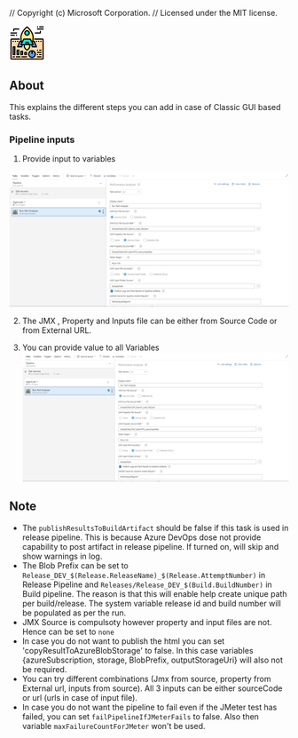 // Copyright (c) Microsoft Corporation.
// Licensed under the MIT license.

![project-screenshots/icon.png](project-screenshots/icon.png)

## About
This explains the different steps you can add in case of Classic GUI based tasks.

### Pipeline inputs

1. Provide input to variables

![Screenshot](screenshots/P5.png)

2. The JMX , Property and Inputs file can be either from Source Code or from External URL.

3. You can provide value to all Variables
![Screenshot](screenshots/P5.png)



## Note
 - The `publishResultsToBuildArtifact` should be false if this task is used in release pipeline. This is because Azure DevOps dose not provide capability to post artifact in release pipeline. If turned on, will skip and show warnings in log.
 - The Blob Prefix can be set to `Release_DEV_$(Release.ReleaseName)_$(Release.AttemptNumber)` in Release Pipeline and `Releases/Release_DEV_$(Build.BuildNumber)` in Build pipeline. The reason is that this will enable help create unique path per build/release. The system variable release id and build number will be populated as per the run.
 - JMX Source is compulsoty however property and input files are not. Hence can be set to `none`
 - In case you do not want to publish the html you can set 'copyResultToAzureBlobStorage' to false. In this case variables {azureSubscription, storage, BlobPrefix, outputStorageUri} will also not be required.
 - You can try different combinations (Jmx from source, property from External url, inputs from source). All 3 inputs can be either sourceCode or url (urls in case of input file).
 - In case you do not want the pipeline to fail even if the JMeter test has failed, you can set `failPipelineIfJMeterFails` to false. Also then variable `maxFailureCountForJMeter` won't be used.
